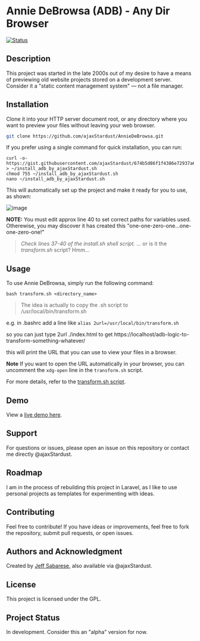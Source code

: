 # Annie DeBrowsa (ADB) - Any Dir Browser

[![Status](https://github-readme-stats.vercel.app/api/pin/?username=ajaxStardust&repo=AnnieDeBrowsa&show_owner=true)](https://github-readme-stats.vercel.app)

## Description
This project was started in the late 2000s out of my desire to have a means of previewing old website projects stored on a development server. Consider it a "static content management system" — not a file manager.

## Installation
Clone it into your HTTP server document root, or any directory where you want to preview your files without leaving your web browser.

```bash
git clone https://github.com/ajaxStardust/AnnieDeBrowsa.git
```

If you prefer using a single command for quick installation, you can run: 

```
curl -o- https://gist.githubusercontent.com/ajaxStardust/674b5d86f1f4386e72937a607e263608/raw/install.sh > ~/install_adb_by_ajaxStardust.sh
chmod 755 ~/install_adb_by_ajaxStardust.sh
nano ~/install_adb_by_ajaxStardust.sh
```
This will automatically set up the project and make it ready for you to use, as shown:

![image](https://github.com/user-attachments/assets/91be341f-5dc0-4289-8bc0-aa1c82030300)

**NOTE:** You must edit approx line 40 to set correct paths for variables used. Otherewise, you may discover it has created this "one-one-zero-one...one-one-zero-one!"

> _Check lines 37-40 of the install.sh shell script._
... or is it the _transform.sh_ script? Hmm... 

## Usage

To use Annie DeBrowsa, simply run the following command:
```
bash transform.sh <directory_name>
```

> The idea is actually to copy the .sh script to /usr/local/bin/transform.sh

e.g. in .bashrc  add a line like 
```alias 2url=/usr/local/bin/transform.sh ```

so you can just type 
2url ./index.html 
to get 
https://localhost/adb-logic-to-transform-something-whatever/


this will print the URL that you can use to view your files in a browser.

**Note** If you want to open the URL automatically in your browser, you can uncomment the `xdg-open` line in the `transform.sh` script.

For more details, refer to the [transform.sh script](https://raw.githubusercontent.com/ajaxStardust/AnnieDeBrowsa/refs/heads/master/i_am_become_url.sh).

## Demo

View a [live demo here](https://whatsonyourbrain.com/adb).

## Support

For questions or issues, please open an issue on this repository or contact me directly @ajaxStardust.

## Roadmap

I am in the process of rebuilding this project in Laravel, as I like to use personal projects as templates for experimenting with ideas.

## Contributing

Feel free to contribute! If you have ideas or improvements, feel free to fork the repository, submit pull requests, or open issues.

## Authors and Acknowledgment

Created by [Jeff Sabarese](https://neutility.life/agency-skills), also available via @ajaxStardust.

## License

This project is licensed under the GPL.

## Project Status

In development. Consider this an "alpha" version for now.
